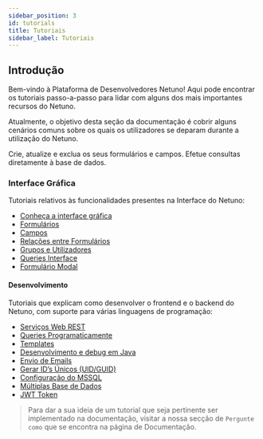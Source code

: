 ```yaml
---
sidebar_position: 3
id: tutorials
title: Tutoriais
sidebar_label: Tutoriais
---
```


## Introdução

Bem-vindo à Plataforma de Desenvolvedores Netuno! Aqui pode encontrar os tutoriais passo-a-passo para lidar com alguns dos mais importantes recursos do Netuno.

Atualmente, o objetivo desta seção da documentação é cobrir alguns cenários comuns sobre os quais os utilizadores se deparam durante a utilização do Netuno.

Crie, atualize e exclua os seus formulários e campos. Efetue consultas diretamente à base de dados.


### Interface Gráfica

Tutoriais relativos às funcionalidades presentes na Interface do Netuno:

* [Conheça a interface gráfica](../academy/ui/graphical-interface.md)
* [Formulários](../academy/ui/forms.md)
* [Campos](../academy/ui/fields.md)
* [Relações entre Formulários](../academy/ui/relationships-between-forms.md)
* [Grupos e Utilizadores](../academy/ui/user-groups.md)
* [Queries Interface](../academy/ui/queries-interface.md)
* [Formulário Modal](../academy/ui/modal-form.md)

#### Desenvolvimento

Tutoriais que explicam como desenvolver o frontend e o backend do Netuno, com suporte para várias linguagens de programação:

* [Serviços Web REST](../academy/server/services/rest.md)
* [Queries Programaticamente](../academy/server/database/db-query-execute)
* [Templates](../academy/server/templates.md)
* [Desenvolvimento e debug em Java](../academy/server/development-debug-java.md)
* [Envio de Emails](../academy/server/services/sending-emails.md)
* [Gerar ID’s Únicos (UID/GUID)](../academy/server/services/generate-uid-guid.md)
* [Configuração do MSSQL](../academy/server/database/mssql.md)
* [Múltiplas Base de Dados](../academy/server/database/multiple-databases.md)
* [JWT Token](../academy/server/services/jwt.md)

> Para dar a sua ideia de um tutorial que seja pertinente ser implementado na documentação, visitar a nossa secção de ``Pergunte como`` que se encontra na página de Documentação.
